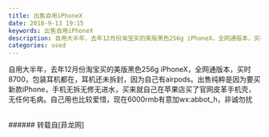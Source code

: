 ```yaml
---
title: 出售自用iPhoneX
date: 2018-9-13 19:15
keywords: 出售自用iPhoneX
description: 自用大半年，去年12月份淘宝买的美版黑色256g iPhoneX，全网通版本，买时8700，包装耳机都在，耳机还未拆封，因为自己有airpods。出售纯粹是因为要买新款iPhone，手机无拆无修无进水，买来就自己在苹果店买了官网皮革手机壳，无任何毛病。自己用也比较爱惜，现在6000rmb有意加wx:abbot_h，非诚勿扰
categories: used
---
```

<td class="t_f" id="postmessage_1786211">

自用大半年，去年12月份淘宝买的美版黑色256g iPhoneX，全网通版本，买时8700，包装耳机都在，耳机还未拆封，因为自己有airpods。出售纯粹是因为要买新款iPhone，手机无拆无修无进水，买来就自己在苹果店买了官网皮革手机壳，无任何毛病。自己用也比较爱惜，现在6000rmb有意加wx:abbot_h，非诚勿扰<br/>
<img alt="" border="0" class="zoom" data-cf-modified-caa5cb883218019a61e4c123-="" file="http://www.flw.ph/data/appbyme/upload/image/201809/13/AiVuFKxKXiud.jpg" id="aimg_T1s6w" lazyloadthumb="1" onclick="" onmouseover="" src="http://www.flw.ph/data/appbyme/upload/image/201809/13/AiVuFKxKXiud.jpg"/><br/>
<br/>
</td>
###### 转载自[菲龙网]
